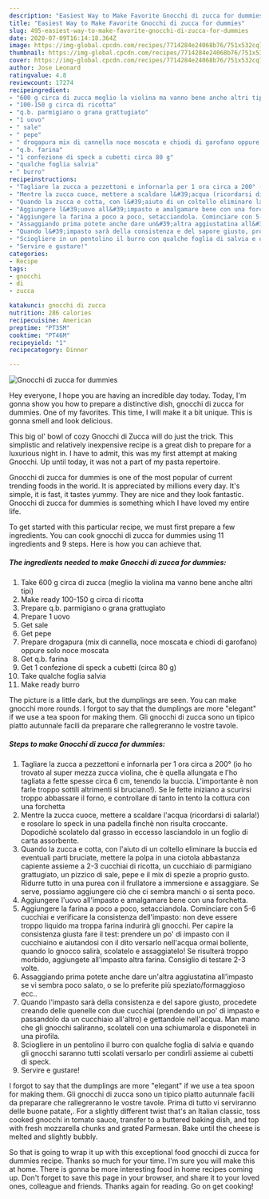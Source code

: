 ```yaml
---
description: "Easiest Way to Make Favorite Gnocchi di zucca for dummies"
title: "Easiest Way to Make Favorite Gnocchi di zucca for dummies"
slug: 495-easiest-way-to-make-favorite-gnocchi-di-zucca-for-dummies
date: 2020-07-09T16:14:18.364Z
image: https://img-global.cpcdn.com/recipes/7714284e24068b76/751x532cq70/gnocchi-di-zucca-for-dummies-recipe-main-photo.jpg
thumbnail: https://img-global.cpcdn.com/recipes/7714284e24068b76/751x532cq70/gnocchi-di-zucca-for-dummies-recipe-main-photo.jpg
cover: https://img-global.cpcdn.com/recipes/7714284e24068b76/751x532cq70/gnocchi-di-zucca-for-dummies-recipe-main-photo.jpg
author: Jose Leonard
ratingvalue: 4.8
reviewcount: 17274
recipeingredient:
- "600 g circa di zucca meglio la violina ma vanno bene anche altri tipi"
- "100-150 g circa di ricotta"
- "q.b. parmigiano o grana grattugiato"
- "1 uovo"
- " sale"
- " pepe"
- " drogapura mix di cannella noce moscata e chiodi di garofano oppure solo noce moscata"
- "q.b. farina"
- "1 confezione di speck a cubetti circa 80 g"
- "qualche foglia salvia"
- " burro"
recipeinstructions:
- "Tagliare la zucca a pezzettoni e infornarla per 1 ora circa a 200° (io ho trovato al super mezza zucca violina, che è quella allungata e l&#39;ho tagliata a fette spesse circa 6 cm, tenendo la buccia. L&#39;importante è non farle troppo sottili altrimenti si bruciano!). Se le fette iniziano a scurirsi troppo abbassare il forno, e controllare di tanto in tento la cottura con una forchetta"
- "Mentre la zucca cuoce, mettere a scaldare l&#39;acqua (ricordarsi di salarla!) e rosolare lo speck in una padella finchè non risulta croccante. Dopodichè scolatelo dal grasso in eccesso lasciandolo in un foglio di carta assorbente."
- "Quando la zucca e cotta, con l&#39;aiuto di un coltello eliminare la buccia ed eventuali parti bruciate, mettere la polpa in una ciotola abbastanza capiente assieme a 2-3 cucchiai di ricotta, un cucchiaio di parmigiano grattugiato, un pizzico di sale, pepe e il mix di spezie a proprio gusto. Ridurre tutto in una purea con il frullatore a immersione e assaggiare. Se serve, possiamo aggiungere ciò che ci sembra manchi o si senta poco."
- "Aggiungere l&#39;uovo all&#39;impasto e amalgamare bene con una forchetta."
- "Aggiungere la farina a poco a poco, setacciandola. Cominciare con 5-6 cucchiai e verificare la consistenza dell&#39;impasto: non deve essere troppo liquido ma troppa farina indurirà gli gnocchi. Per capire la consistenza giusta fare il test: prendere un po&#39; di impasto con il cucchiaino e aiutandosi con il dito versarlo nell&#39;acqua ormai bollente, quando lo gnocco salirà, scolatelo e assaggiatelo! Se risulterà troppo morbido, aggiungete all&#39;impasto altra farina. Consiglio di testare 2-3 volte."
- "Assaggiando prima potete anche dare un&#39;altra aggiustatina all&#39;impasto se vi sembra poco salato, o se lo preferite più speziato/formaggioso ecc.."
- "Quando l&#39;impasto sarà della consistenza e del sapore giusto, procedete creando delle quenelle con due cucchiai (prendendo un po&#39; di impasto e passandolo da un cucchiaio all&#39;altro) e gettandole nell&#39;acqua. Man mano che gli gnocchi saliranno, scolateli con una schiumarola e disponeteli in una pirofila."
- "Sciogliere in un pentolino il burro con qualche foglia di salvia e quando gli gnocchi saranno tutti scolati versarlo per condirli assieme ai cubetti di speck."
- "Servire e gustare!"
categories:
- Recipe
tags:
- gnocchi
- di
- zucca

katakunci: gnocchi di zucca 
nutrition: 286 calories
recipecuisine: American
preptime: "PT35M"
cooktime: "PT46M"
recipeyield: "1"
recipecategory: Dinner

---
```



![Gnocchi di zucca for dummies](https://img-global.cpcdn.com/recipes/7714284e24068b76/751x532cq70/gnocchi-di-zucca-for-dummies-recipe-main-photo.jpg)

Hey everyone, I hope you are having an incredible day today. Today, I'm gonna show you how to prepare a distinctive dish, gnocchi di zucca for dummies. One of my favorites. This time, I will make it a bit unique. This is gonna smell and look delicious.

This big ol&#39; bowl of cozy Gnocchi di Zucca will do just the trick. This simplistic and relatively inexpensive recipe is a great dish to prepare for a luxurious night in. I have to admit, this was my first attempt at making Gnocchi. Up until today, it was not a part of my pasta repertoire.

Gnocchi di zucca for dummies is one of the most popular of current trending foods in the world. It is appreciated by millions every day. It's simple, it is fast, it tastes yummy. They are nice and they look fantastic. Gnocchi di zucca for dummies is something which I have loved my entire life.


To get started with this particular recipe, we must first prepare a few ingredients. You can cook gnocchi di zucca for dummies using 11 ingredients and 9 steps. Here is how you can achieve that.

<!--inarticleads1-->

##### The ingredients needed to make Gnocchi di zucca for dummies:

1. Take 600 g circa di zucca (meglio la violina ma vanno bene anche altri tipi)
1. Make ready 100-150 g circa di ricotta
1. Prepare q.b. parmigiano o grana grattugiato
1. Prepare 1 uovo
1. Get  sale
1. Get  pepe
1. Prepare  drogapura (mix di cannella, noce moscata e chiodi di garofano) oppure solo noce moscata
1. Get q.b. farina
1. Get 1 confezione di speck a cubetti (circa 80 g)
1. Take qualche foglia salvia
1. Make ready  burro


The picture is a little dark, but the dumplings are seen. You can make gnocchi more rounds. I forgot to say that the dumplings are more &#34;elegant&#34; if we use a tea spoon for making them. Gli gnocchi di zucca sono un tipico piatto autunnale facili da preparare che rallegreranno le vostre tavole. 

<!--inarticleads2-->

##### Steps to make Gnocchi di zucca for dummies:

1. Tagliare la zucca a pezzettoni e infornarla per 1 ora circa a 200° (io ho trovato al super mezza zucca violina, che è quella allungata e l&#39;ho tagliata a fette spesse circa 6 cm, tenendo la buccia. L&#39;importante è non farle troppo sottili altrimenti si bruciano!). Se le fette iniziano a scurirsi troppo abbassare il forno, e controllare di tanto in tento la cottura con una forchetta
1. Mentre la zucca cuoce, mettere a scaldare l&#39;acqua (ricordarsi di salarla!) e rosolare lo speck in una padella finchè non risulta croccante. Dopodichè scolatelo dal grasso in eccesso lasciandolo in un foglio di carta assorbente.
1. Quando la zucca e cotta, con l&#39;aiuto di un coltello eliminare la buccia ed eventuali parti bruciate, mettere la polpa in una ciotola abbastanza capiente assieme a 2-3 cucchiai di ricotta, un cucchiaio di parmigiano grattugiato, un pizzico di sale, pepe e il mix di spezie a proprio gusto. Ridurre tutto in una purea con il frullatore a immersione e assaggiare. Se serve, possiamo aggiungere ciò che ci sembra manchi o si senta poco.
1. Aggiungere l&#39;uovo all&#39;impasto e amalgamare bene con una forchetta.
1. Aggiungere la farina a poco a poco, setacciandola. Cominciare con 5-6 cucchiai e verificare la consistenza dell&#39;impasto: non deve essere troppo liquido ma troppa farina indurirà gli gnocchi. Per capire la consistenza giusta fare il test: prendere un po&#39; di impasto con il cucchiaino e aiutandosi con il dito versarlo nell&#39;acqua ormai bollente, quando lo gnocco salirà, scolatelo e assaggiatelo! Se risulterà troppo morbido, aggiungete all&#39;impasto altra farina. Consiglio di testare 2-3 volte.
1. Assaggiando prima potete anche dare un&#39;altra aggiustatina all&#39;impasto se vi sembra poco salato, o se lo preferite più speziato/formaggioso ecc..
1. Quando l&#39;impasto sarà della consistenza e del sapore giusto, procedete creando delle quenelle con due cucchiai (prendendo un po&#39; di impasto e passandolo da un cucchiaio all&#39;altro) e gettandole nell&#39;acqua. Man mano che gli gnocchi saliranno, scolateli con una schiumarola e disponeteli in una pirofila.
1. Sciogliere in un pentolino il burro con qualche foglia di salvia e quando gli gnocchi saranno tutti scolati versarlo per condirli assieme ai cubetti di speck.
1. Servire e gustare!


I forgot to say that the dumplings are more &#34;elegant&#34; if we use a tea spoon for making them. Gli gnocchi di zucca sono un tipico piatto autunnale facili da preparare che rallegreranno le vostre tavole. Prima di tutto vi serviranno delle buone patate,. For a slightly different twist that&#39;s an Italian classic, toss cooked gnocchi in tomato sauce, transfer to a buttered baking dish, and top with fresh mozzarella chunks and grated Parmesan. Bake until the cheese is melted and slightly bubbly. 

So that is going to wrap it up with this exceptional food gnocchi di zucca for dummies recipe. Thanks so much for your time. I'm sure you will make this at home. There is gonna be more interesting food in home recipes coming up. Don't forget to save this page in your browser, and share it to your loved ones, colleague and friends. Thanks again for reading. Go on get cooking!
